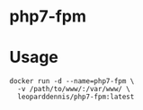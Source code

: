 # php7-fpm
# Usage

```
docker run -d --name=php7-fpm \
  -v /path/to/www/:/var/www/ \
  leoparddennis/php7-fpm:latest
```
